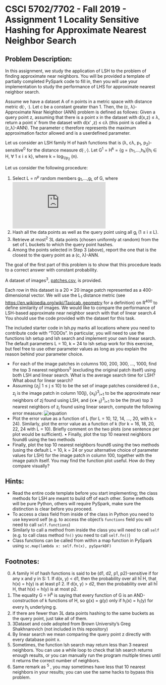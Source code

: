 # CSCI 5702/7702 - Fall 2019 - Assignment 1 Locality Sensitive Hashing for Approximate Nearest Neighbor Search

## Problem Description:
In this assignment, we study the application of LSH to the problem of finding approximate near neighbors. You will be provided a template of partially completed PySpark code to fill in, then you will use your implementation to study the performance of LHS for approximate nearest neighbor search.

Assume we have a dataset A of n points in a metric space with distance metric d(·, ·). Let c be a constant greater than 1. Then, the (c, λ)-Approximate Near Neighbor (ANN) problem is defined as follows: Given a query point z, assuming that there is a point x in the dataset with d(x,z) ≤ λ, return a point x′ from the dataset with d(x′ ,z) ≤ cλ (this point is called a (c,λ)-ANN). The parameter c therefore represents the maximum approximation factor allowed and is a userdefined parameter.

Let us consider an LSH family H of hash functions that is (λ, cλ, p<sub>1</sub>, p<sub>2</sub>)-sensitive<sup>0</sup> for the distance measure d(·,·). Let G<sup>1</sup> = H<sup>k</sup> = {g = (h<sub>1</sub>,...,h<sub>k</sub>)|h<sub>i</sub> ∈ H, ∀ 1 ≤ i ≤ k}, where k = log<sub>1/p<sub>2</sub></sub> (n).

Let us consider the following procedure:
1. Select L = n<sup>ρ</sup> random members g<sub>1</sub>,...,g<sub>L</sub> of G, where ![equation](http://latex.codecogs.com/gif.latex?p%3D%5Cfrac%7Blog(1/p_1)%7D%7Blog(1/p_2)%7D)  
2. Hash all the data points as well as the query point using all g<sub>i</sub> (1 ≤ i ≤ L).
3. Retrieve at most<sup>2</sup> 3L data points (chosen uniformly at random) from the set of L buckets to which the query point hashes.
4. Among the points selected in Step 3 (above), report the one that is the closest to the query point as a (c, λ)-ANN.

The goal of the first part of this problem is to show that this procedure leads to a correct answer with constant probability.

A dataset of images<sup>3</sup>, [patches.csv](#), is provided.

Each row in this dataset is a 20 × 20 image patch represented as a 400-dimensional vector. We will use the L<sub>1</sub> distance metric (see https://en.wikipedia.org/wiki/Taxicab_geometry for a definition) on R<sup>400</sup> to define similarity of images. We would like to compare the performance of LSH-based approximate near neighbor search with that of linear search.4 You should use the code provided with the dataset for this task.

The included starter code in lsh.py marks all locations where you need to contribute code with “TODOs”. In particular, you will need to use the functions lsh setup and lsh search and implement your own linear search. The default parameters L = 10, k = 24 to lsh setup work for this exercise, but feel free to use other parameter values as long as you explain the reason behind your parameter choice.

* For each of the image patches in columns 100, 200, 300, ..., 1000, find the top 3 nearest neighbors<sup>5</sup> (excluding the original patch itself) using both LSH and linear search. What is the average search time for LSH? What about for linear search?
* Assuming {z<sub>j</sub>| 1 ≤ j ≤ 10} to be the set of image patches considered (i.e., z<sub>j</sub> is the image patch in column 100j), {x<sub>ij</sub>}<sup>3</sup><sub>i=1</sub> to be the approximate near neighbors of zj found using LSH, and {x∗ <sub>ij</sub>}<sup>3</sup><sub>i=1</sub> to be the (true) top 3 nearest neighbors of z<sub>j</sub> found using linear search, compute the following error measure:  ![equation](http://latex.codecogs.com/gif.latex?error%3D%5Cfrac%7B1%7D%7B10%7D%5Csum_{i=1}^{10}%5Cfrac%7B%5Csum_{i=1}^{3}d(x_{i,j},z_j)%7D%7B%5Csum_{i=1}^{3}d(x^{*}_{i,j},z_j)%7D)  
* Plot the error value as a function of L (for L = 10, 12, 14, ..., 20, with k = 24). Similarly, plot the error value as a function of k (for k = 16, 18, 20, 22, 24 with L = 10). Briefly comment on the two plots (one sentence per plot would be sufficient). • Finally, plot the top 10 nearest neighbors found6 using the two methods
* Finally, plot the top 10 nearest neighbors found6 using the two methods (using the default L = 10, k = 24 or your alternative choice of parameter values for LSH) for the image patch in column 100, together with the image patch itself. You may find the function plot useful. How do they compare visually?

## Hints:
* Read the entire code template before you start implementing; the class methods for LSH are meant to build off of each other. Some methods will be pure Python, others will require PySpark, make sure the distinction is clear before you proceed. 
* To access a class field from inside of the class in Python you need to use keyword self (e.g. to access the object’s `functions` field you will need to call `self.functions`) 
* Similarly to call a method from inside the class you will need to call `self` (e.g. to call class method `fn()` you need to call `self.fn()`)
* Class functions can be called from within a map function in PySpark using `sc.map(lambda x: self.fn(x), pySparkDF)`

## Footnotes:
0. A family H of hash functions is said to be (d1, d2, p1, p2)-sensitive if for any x and y in S: 1. If d(x, y) < d1, then the probability over all hÎ H, that h(x) = h(y) is at least p1 2. If d(x, y) > d2, then the probability over all hÎ H, that h(x) = h(y) is at most p2.
1. The equality G = H<sup>k</sup> is saying that every function of G is an AND-construction of k functions of H, so g(x) = g(y) only if h<sub>i</sub>(x) = h<sub>i</sub>(y) for every h<sub>i</sub> underlying g.
2. If there are fewer than 3L data points hashing to the same buckets as the query point, just take all of them.
3. 3Dataset and code adopted from Brown University’s Greg Shakhnarovich (not included in this repository)
4. By linear search we mean comparing the query point z directly with every database point x.
5. Sometimes, the function lsh search may return less than 3 nearest neighbors. You can use a while loop to check that lsh search returns enough results, or you can manually run the program multiple times until it returns the correct number of neighbors.
6. Same remark as <sup>5</sup> , you may sometimes have less that 10 nearest neighbors in your results; you can use the same hacks to bypass this problem.
